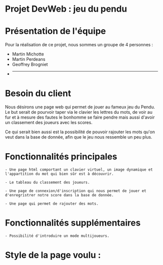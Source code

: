 # Projet DevWeb : jeu du pendu

# Présentation de l'équipe
  Pour la réalisation de ce projet, nous sommes un groupe de 4 personnes :
   - Martin Michotte
   - Martin Perdeans
   - Geoffrey Brogniet
   - ________________
# Besoin du client

  Nous désirons une page web qui permet de jouer au fameux jeu du Pendu. Le but serait de pourvoir taper via le clavier les lettres du mots, de voir au fur et à mesure des fautes le bonhomme se faire pendre mais aussi d'avoir un classement des joueurs avec les scores.

  Ce qui serait bien aussi est la possibilité de pouvoir rajouter les mots qu'on veut dans la base de donnée, afin que le jeu nous ressemble un peu plus.
# Fonctionnalités principales

    - Une page html comportant un clavier virtuel, un image dynamique et l'appartition du mot qui bien sûr est à découvrir.

    - Le tableau du classement des joueurs.

    - Une page de connexion/d'inscription qui nous permet de jouer et d'enregristrer notre score dans la base de donnée.

    - Une page qui permet de rajouter des mots.

# Fonctionnalités supplémentaires

    - Possibilité d'introduire un mode multijoueurs.

# Style de la page voulu :

